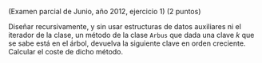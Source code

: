 (Examen parcial de Junio, año 2012, ejercicio 1) (2 puntos)

Diseñar recursivamente, y sin usar estructuras de datos auxiliares ni el iterador de la clase, un método de la clase `Arbus` que dada una clave *k* que se sabe está en el árbol, devuelva la siguiente clave en orden creciente.   
Calcular el coste de dicho método.
